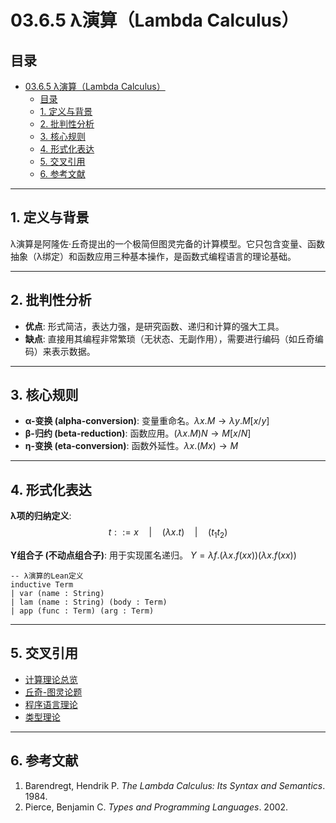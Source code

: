 # 03.6.5 λ演算（Lambda Calculus）

## 目录

- [03.6.5 λ演算（Lambda Calculus）](#0365-λ演算lambda-calculus)
  - [目录](#目录)
  - [1. 定义与背景](#1-定义与背景)
  - [2. 批判性分析](#2-批判性分析)
  - [3. 核心规则](#3-核心规则)
  - [4. 形式化表达](#4-形式化表达)
  - [5. 交叉引用](#5-交叉引用)
  - [6. 参考文献](#6-参考文献)

---

## 1. 定义与背景

λ演算是阿隆佐·丘奇提出的一个极简但图灵完备的计算模型。它只包含变量、函数抽象（λ绑定）和函数应用三种基本操作，是函数式编程语言的理论基础。

---

## 2. 批判性分析

- **优点**: 形式简洁，表达力强，是研究函数、递归和计算的强大工具。
- **缺点**: 直接用其编程非常繁琐（无状态、无副作用），需要进行编码（如丘奇编码）来表示数据。

---

## 3. 核心规则

- **α-变换 (alpha-conversion)**: 变量重命名。$\lambda x.M \to \lambda y.M[x/y]$
- **β-归约 (beta-reduction)**: 函数应用。$(\lambda x.M)N \to M[x/N]$
- **η-变换 (eta-conversion)**: 函数外延性。$\lambda x.(Mx) \to M$

---

## 4. 形式化表达

**λ项的归纳定义**:
$$
t ::= x \quad | \quad (\lambda x.t) \quad | \quad (t_1 t_2)
$$

**Y组合子 (不动点组合子)**: 用于实现匿名递归。
$Y = \lambda f.(\lambda x.f(xx))(\lambda x.f(xx))$

```lean
-- λ演算的Lean定义
inductive Term
| var (name : String)
| lam (name : String) (body : Term)
| app (func : Term) (arg : Term)
```

---

## 5. 交叉引用

- [计算理论总览](./README.md)
- [丘奇-图灵论题](./03.6.2_Church_Turing_Thesis.md)
- [程序语言理论](../../08_Programming_Language_Theory/README.md)
- [类型理论](../../04_Type_Theory/README.md)

---

## 6. 参考文献

1. Barendregt, Hendrik P. *The Lambda Calculus: Its Syntax and Semantics*. 1984.
2. Pierce, Benjamin C. *Types and Programming Languages*. 2002.
